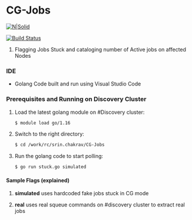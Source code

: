 # CG-Jobs

[![N|Solid](https://cldup.com/dTxpPi9lDf.thumb.png)](https://nodesource.com/products/nsolid)

[![Build Status](https://travis-ci.org/joemccann/dillinger.svg?branch=master)](https://travis-ci.org/joemccann/dillinger)

1. Flagging Jobs Stuck and cataloging number of Active jobs on affected Nodes

### IDE 

* Golang Code built and run using Visual Studio Code 

### Prerequisites and Running on Discovery Cluster

1. Load the latest golang module on #Discovery cluster:
    ```sh
    $ module load go/1.16
    ```

2. Switch to the right directory:
    ```sh
    $ cd /work/rc/srin.chakrav/CG-Jobs                                
    ```

3. Run the golang code to start polling:
    ```sh
    $ go run stuck.go simulated
    ```

#### Sample Flags (explained)

1. **simulated** uses hardcoded fake jobs stuck in CG mode

2. **real** uses real squeue commands on #discovery cluster to extract real jobs
